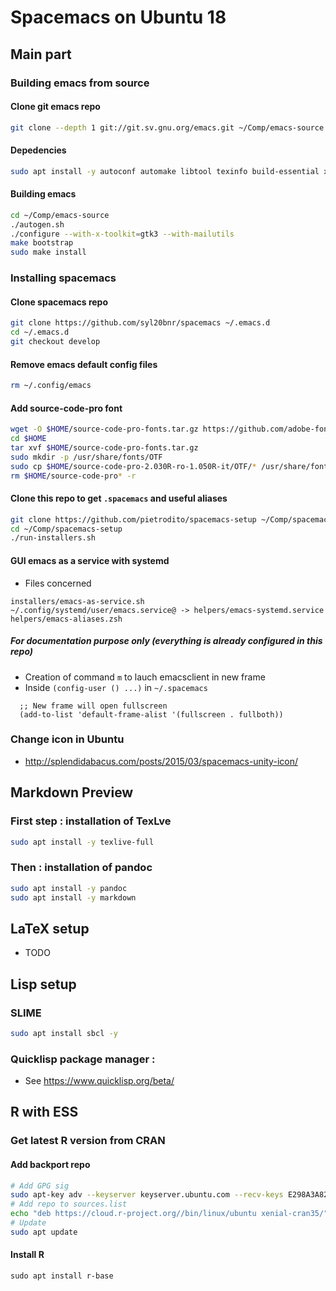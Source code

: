 # Spacemacs on Ubuntu 18 #
## Main part ##
### Building emacs from source ###
#### Clone git emacs repo ####
```bash
git clone --depth 1 git://git.sv.gnu.org/emacs.git ~/Comp/emacs-source
```
#### Depedencies ####
```bash
sudo apt install -y autoconf automake libtool texinfo build-essential xorg-dev libgtk-3-dev libjpeg-dev libncurses5-dev libdbus-1-dev libgif-dev libtiff-dev libm17n-dev libpng-dev librsvg2-dev libotf-dev libgnutls28-dev libxml2-dev
```
#### Building emacs ####
```bash
cd ~/Comp/emacs-source
./autogen.sh
./configure --with-x-toolkit=gtk3 --with-mailutils
make bootstrap
sudo make install
```
### Installing spacemacs ###
#### Clone spacemacs repo ####
```bash
git clone https://github.com/syl20bnr/spacemacs ~/.emacs.d
cd ~/.emacs.d
git checkout develop
```
#### Remove emacs default config files
```bash
rm ~/.config/emacs
```
#### Add source-code-pro font ####
```bash
wget -O $HOME/source-code-pro-fonts.tar.gz https://github.com/adobe-fonts/source-code-pro/archive/2.030R-ro/1.050R-it.tar.gz
cd $HOME
tar xvf $HOME/source-code-pro-fonts.tar.gz
sudo mkdir -p /usr/share/fonts/OTF
sudo cp $HOME/source-code-pro-2.030R-ro-1.050R-it/OTF/* /usr/share/fonts/OTF
rm $HOME/source-code-pro* -r
```
#### Clone this repo to get ``.spacemacs`` and useful aliases ####
```bash
git clone https://github.com/pietrodito/spacemacs-setup ~/Comp/spacemacs-setup
cd ~/Comp/spacemacs-setup
./run-installers.sh
```
#### GUI emacs as a service with systemd ####
* Files concerned
``` 
installers/emacs-as-service.sh
~/.config/systemd/user/emacs.service@ -> helpers/emacs-systemd.service
helpers/emacs-aliases.zsh
```
##### For documentation purpose only (everything is already configured in this repo) #####
* Creation of command ``m`` to lauch emacsclient in new frame
* Inside ``(config-user () ...)`` in ``~/.spacemacs``
```elisp
  ;; New frame will open fullscreen
  (add-to-list 'default-frame-alist '(fullscreen . fullboth))
```
### Change icon in Ubuntu ###
* http://splendidabacus.com/posts/2015/03/spacemacs-unity-icon/
## Markdown Preview ##
### First step : installation of TexLve
```bash
sudo apt install -y texlive-full
```
### Then : installation of pandoc
```bash
sudo apt install -y pandoc
sudo apt install -y markdown
```
## LaTeX setup ##
* TODO
## Lisp setup
### SLIME
```bash
sudo apt install sbcl -y
```
### Quicklisp package manager : ###
* See https://www.quicklisp.org/beta/
## R with ESS
### Get latest R version from CRAN
#### Add backport repo
``` bash
# Add GPG sig
sudo apt-key adv --keyserver keyserver.ubuntu.com --recv-keys E298A3A825C0D65DFD57CBB651716619E084DAB9
# Add repo to sources.list
echo "deb https://cloud.r-project.org//bin/linux/ubuntu xenial-cran35/" | sudo tee -a /etc/apt/sources.list
# Update
sudo apt update
```
#### Install R
```
sudo apt install r-base
```
